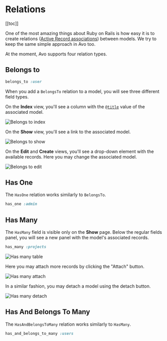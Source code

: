 # Relations

[[toc]]

One of the most amazing things about Ruby on Rails is how easy it is to create relations ([Active Record associations](https://guides.rubyonrails.org/association_basics.html)) between models. We try to keep the same simple approach in Avo too.

At the moment, Avo supports four relation types.

## Belongs to

```ruby
belongs_to :user
```

When you add a `BelongsTo` relation to a model, you will see three different field types.

On the **Index** view, you'll see a column with the [`@title`](/0.x/resources.html#setting-the-title-of-the-resource) value of the associated model.

<img :src="$withBase('/assets/img/associations/belongs-to-index.jpg')" alt="Belongs to index" class="border" />

On the **Show** view, you'll see a link to the associated model.

<img :src="$withBase('/assets/img/associations/belongs-to-show.jpg')" alt="Belongs to show" class="border" />

On the **Edit** and **Create** views, you'll see a drop-down element with the available records. Here you may change the associated model.

<img :src="$withBase('/assets/img/associations/belongs-to-edit.jpg')" alt="Belongs to edit" class="border" />

## Has One

The `HasOne` relation works similarly to `BelongsTo`.

```ruby
has_one :admin
```

## Has Many

The `HasMany` field is visible only on the **Show** page. Below the regular fields panel, you will see a new panel with the model's associated records.

```ruby
has_many :projects
```

<img :src="$withBase('/assets/img/associations/has-many-table.jpg')" alt="Has many table" class="border" />

Here you may attach more records by clicking the "Attach" button.

<img :src="$withBase('/assets/img/associations/has-many-attach-modal.jpg')" alt="Has many attach" class="border" />

In a similar fashion, you may detach a model using the detach button.

<img :src="$withBase('/assets/img/associations/has-many-detach.jpg')" alt="Has many detach" class="border" />

## Has And Belongs To Many

The `HasAndBelongsToMany` relation works similarly to `HasMany`.

```ruby
has_and_belongs_to_many :users
```